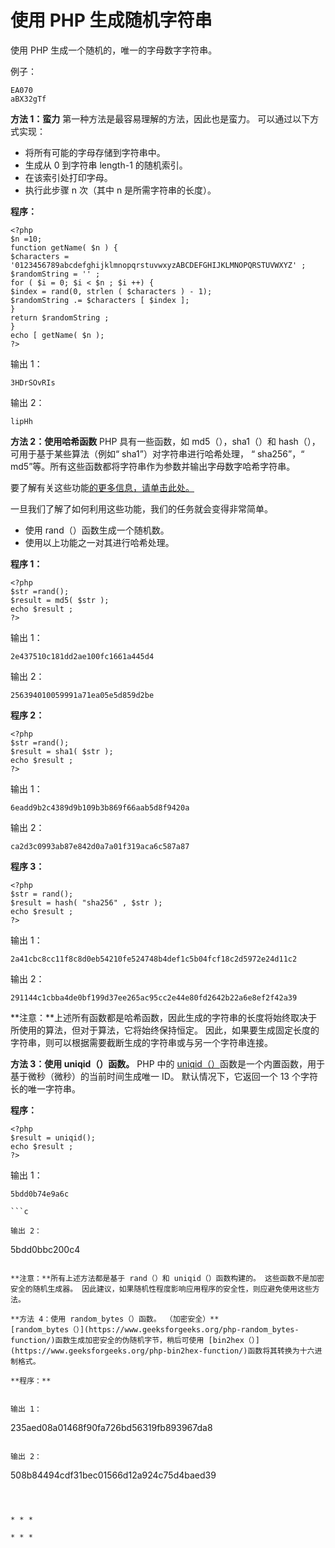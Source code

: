 # 使用 PHP 生成随机字符串

使用 PHP 生成一个随机的，唯一的字母数字字符串。

例子：

```
EA070
aBX32gTf

```

**方法 1：蛮力**
第一种方法是最容易理解的方法，因此也是蛮力。
可以通过以下方式实现：

*   将所有可能的字母存储到字符串中。
*   生成从 0 到字符串 length-1 的随机索引。
*   在该索引处打印字母。
*   执行此步骤 n 次（其中 n 是所需字符串的长度）。

**程序：**

```
<?php
$n =10;
function getName( $n ) {
$characters = '0123456789abcdefghijklmnopqrstuvwxyzABCDEFGHIJKLMNOPQRSTUVWXYZ' ;
$randomString = '' ;
for ( $i = 0; $i < $n ; $i ++) {
$index = rand(0, strlen ( $characters ) - 1);
$randomString .= $characters [ $index ];
}
return $randomString ;
}
echo [ getName( $n );
?>
```

输出 1：

```
3HDrSOvRIs

```

输出 2：

```
lipHh

```

**方法 2：使用哈希函数**
PHP 具有一些函数，如 md5（），sha1（）和 hash（），可用于基于某些算法（例如“ sha1”）对字符串进行哈希处理， “ sha256”，“ md5”等。所有这些函数都将字符串作为参数并输出字母数字哈希字符串。

要了解有关这些功能[的更多信息，请单击此处。](https://www.geeksforgeeks.org/php-md5-sha1-hash-functions/)

一旦我们了解了如何利用这些功能，我们的任务就会变得非常简单。

*   使用 rand（）函数生成一个随机数。
*   使用以上功能之一对其进行哈希处理。

**程序 1：**

```
<?php
$str =rand();
$result = md5( $str );
echo $result ;
?>
```

输出 1：

```
2e437510c181dd2ae100fc1661a445d4

```

输出 2：

```
256394010059991a71ea05e5d859d2be

```

**程序 2：**

```
<?php
$str =rand();
$result = sha1( $str );
echo $result ;
?>
```

输出 1：

```
6eadd9b2c4389d9b109b3b869f66aab5d8f9420a

```

输出 2：

```
ca2d3c0993ab87e842d0a7a01f319aca6c587a87

```

**程序 3：**

```
<?php
$str = rand();
$result = hash( "sha256" , $str );
echo $result ;
?>
```

输出 1：

```
2a41cbc8cc11f8c8d0eb54210fe524748b4def1c5b04fcf18c2d5972e24d11c2

```

输出 2：

```
291144c1cbba4de0bf199d37ee265ac95cc2e44e80fd2642b22a6e8ef2f42a39

```

**注意：**上述所有函数都是哈希函数，因此生成的字符串的长度将始终取决于所使用的算法，但对于算法，它将始终保持恒定。 因此，如果要生成固定长度的字符串，则可以根据需要截断生成的字符串或与另一个字符串连接。

**方法 3：使用 uniqid（）函数。**
PHP 中的 [uniqid（）](https://www.geeksforgeeks.org/php-uniqid-function/)函数是一个内置函数，用于基于微秒（微秒）的当前时间生成唯一 ID。 默认情况下，它返回一个 13 个字符长的唯一字符串。

**程序：**

```
<?php
$result = uniqid();
echo $result ;
?>
```

输出 1：

```
5bdd0b74e9a6c 

```c

输出 2：

```
5bdd0bbc200c4   

```

**注意：**所有上述方法都是基于 rand（）和 uniqid（）函数构建的。 这些函数不是加密安全的随机生成器。 因此建议，如果随机性程度影响应用程序的安全性，则应避免使用这些方法。

**方法 4：使用 random_bytes（）函数。 （加密安全）**
[random_bytes（）](https://www.geeksforgeeks.org/php-random_bytes-function/)函数生成加密安全的伪随机字节，稍后可使用 [bin2hex（）](https://www.geeksforgeeks.org/php-bin2hex-function/)函数将其转换为十六进制格式。

**程序：**

```
<?php
$n = 20;
$result = bin2hex(random_bytes( $n ));
echo $result ;
?>
```

输出 1：

```
235aed08a01468f90fa726bd56319fb893967da8 

```

输出 2：

```
508b84494cdf31bec01566d12a924c75d4baed39 

```



* * *

* * *



